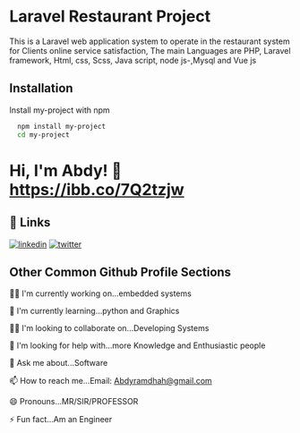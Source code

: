 
# Laravel Restaurant Project
This is a Laravel web application system to operate in the restaurant system for Clients online service satisfaction, The main Languages are PHP, Laravel framework, Html, css, Scss, Java script, node js-,Mysql and Vue js

## Installation

Install my-project with npm

```bash
  npm install my-project
  cd my-project
```
    
# Hi, I'm Abdy! 👋     https://ibb.co/7Q2tzjw


## 🔗 Links
[![linkedin](https://img.shields.io/badge/linkedin-0A66C2?style=for-the-badge&logo=linkedin&logoColor=white)](https://www.linkedin.com/in/abdallah-salem-mvule-4b856a145/)
[![twitter](https://img.shields.io/badge/twitter-1DA1F2?style=for-the-badge&logo=twitter&logoColor=white)](https://twitter.com/)


## Other Common Github Profile Sections
👩‍💻 I'm currently working on...embedded systems

🧠 I'm currently learning...python and Graphics

👯‍♀️ I'm looking to collaborate on...Developing Systems

🤔 I'm looking for help with...more Knowledge and Enthusiastic people

💬 Ask me about...Software

📫 How to reach me...Email: Abdyramdhah@gmail.com

😄 Pronouns...MR/SIR/PROFESSOR

⚡️ Fun fact...Am an Engineer

